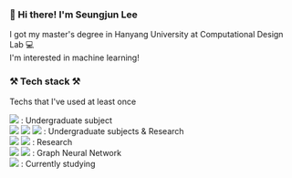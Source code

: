 ### 👋 Hi there! I'm Seungjun Lee
I got my master's degree in Hanyang University at Computational Design Lab :computer: \
I'm interested in machine learning!

### :hammer_and_pick: Tech stack :hammer_and_pick:
Techs that I've used at least once  

<img src="https://img.shields.io/badge/C-40AEF0?style=flat-square&logo=C&logoColor=white"/> : Undergraduate subject  
<img src="https://img.shields.io/badge/Python-3766AB?style=flat-square&logo=Python&logoColor=white"/>   <img src="https://img.shields.io/badge/MATLAB-FF3621?style=flat-square&logo=MATLAB&logoColor=white"/> <img src="https://img.shields.io/badge/Tensorflow-FF6F00?style=flat-square&logo=Tensorflow&logoColor=white"/> : Undergraduate subjects & Research  
<img src="https://img.shields.io/badge/Pytorch-EE4C2C?style=flat-square&logo=Pytorch&logoColor=white"/> <img src="https://img.shields.io/badge/Docker-2496ED?style=flat-square&logo=docker&logoColor=white"/> : Research  
<img src="https://img.shields.io/badge/Deep Graph Library-40AEF0?style=flat-square&logo=&logoColor=white"/> <img src="https://img.shields.io/badge/Spektral-FF9E0F?style=flat-square&logo=&logoColor=white"/> : Graph Neural Network  
<img src="https://img.shields.io/badge/Java-007396?style=flat-square&logo=Java&logoColor=white"/> : Currently studying

<!--
**seungjunlee-cdl/seungjunlee-cdl** is a ✨ _special_ ✨ repository because its `README.md` (this file) appears on your GitHub profile.
Here are some ideas to get you started:

- 🔭 I’m currently working on ...
- 🌱 I’m currently learning ...
- 👯 I’m looking to collaborate on ...
- 🤔 I’m looking for help with ...
- 💬 Ask me about ...
- 📫 How to reach me: ...
- 😄 Pronouns: ...
- ⚡ Fun fact: ...
-->
